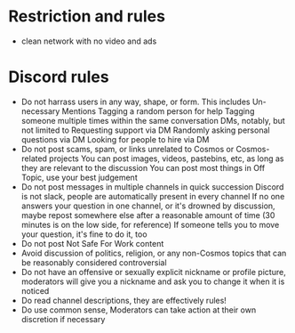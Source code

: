 # Restriction and rules

- clean network with no video and ads

# Discord rules

- Do not harrass users in any way, shape, or form. This includes
    Un-necessary Mentions
        Tagging a random person for help
        Tagging someone multiple times within the same conversation
    DMs, notably, but not limited to
        Requesting support via DM
        Randomly asking personal questions via DM
        Looking for people to hire via DM
- Do not post scams, spam, or links unrelated to Cosmos or Cosmos-related projects
    You can post images, videos, pastebins, etc, as long as they are relevant to the discussion
    You can post most things in Off Topic, use your best judgement
- Do not post messages in multiple channels in quick succession
    Discord is not slack, people are automatically present in every channel
    If no one answers your question in one channel, or it's drowned by discussion, maybe repost somewhere else after a reasonable amount of time (30 minutes is on the low side, for reference)
    If someone tells you to move your question, it's fine to do it, too
- Do not post Not Safe For Work content
- Avoid discussion of politics, religion, or any non-Cosmos topics that can be reasonably considered controversial
- Do not have an offensive or sexually explicit nickname or profile picture, moderators will give you a nickname and ask you to change it when it is noticed
- Do read channel descriptions, they are effectively rules!
- Do use common sense, Moderators can take action at their own discretion if necessary